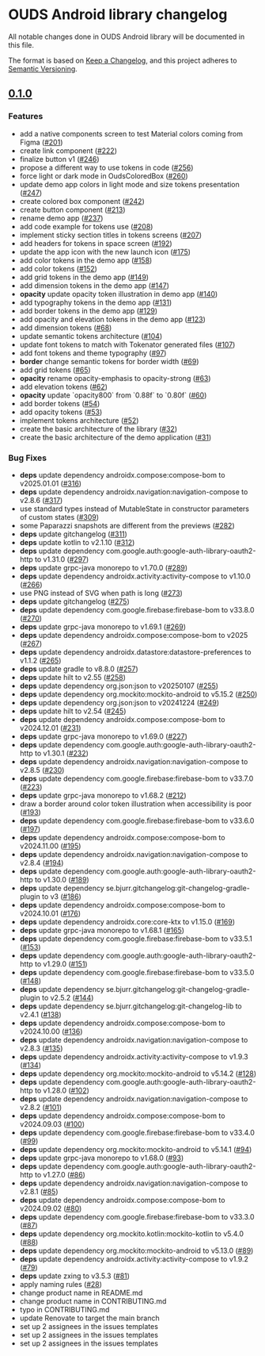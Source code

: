 # OUDS Android library changelog

All notable changes done in OUDS Android library will be documented in this file.

The format is based on [Keep a Changelog](https://keepachangelog.com/en/1.0.0/),
and this project adheres to [Semantic Versioning](https://semver.org/spec/v2.0.0.html).

## [0.1.0](https://github.com/Orange-OpenSource/ouds-android/tree/0.1.0)

### Features

- add a native components screen to test Material colors coming from Figma ([#201](https://github.com/Orange-OpenSource/ouds-android/issues/201))
- create link component ([#222](https://github.com/Orange-OpenSource/ouds-android/issues/222))
- finalize button v1 ([#246](https://github.com/Orange-OpenSource/ouds-android/issues/246))
- propose a different way to use tokens in code ([#256](https://github.com/Orange-OpenSource/ouds-android/issues/256))
- force light or dark mode in OudsColoredBox ([#260](https://github.com/Orange-OpenSource/ouds-android/issues/260))
- update demo app colors in light mode and size tokens presentation ([#247](https://github.com/Orange-OpenSource/ouds-android/issues/247))
- create colored box component ([#242](https://github.com/Orange-OpenSource/ouds-android/issues/242))
- create button component ([#213](https://github.com/Orange-OpenSource/ouds-android/issues/213))
- rename demo app ([#237](https://github.com/Orange-OpenSource/ouds-android/issues/237))
- add code example for tokens use ([#208](https://github.com/Orange-OpenSource/ouds-android/issues/208))
- implement sticky section titles in tokens screens ([#207](https://github.com/Orange-OpenSource/ouds-android/issues/207))
- add headers for tokens in space screen ([#192](https://github.com/Orange-OpenSource/ouds-android/issues/192))
- update the app icon with the new launch icon ([#175](https://github.com/Orange-OpenSource/ouds-android/issues/175))
- add color tokens in the demo app ([#158](https://github.com/Orange-OpenSource/ouds-android/issues/158))
- add color tokens ([#152](https://github.com/Orange-OpenSource/ouds-android/issues/152))
- add grid tokens in the demo app ([#149](https://github.com/Orange-OpenSource/ouds-android/issues/149))
- add dimension tokens in the demo app ([#147](https://github.com/Orange-OpenSource/ouds-android/issues/147))
- **opacity** update opacity token illustration in demo app ([#140](https://github.com/Orange-OpenSource/ouds-android/issues/140))
- add typography tokens in the demo app ([#131](https://github.com/Orange-OpenSource/ouds-android/issues/131))
- add border tokens in the demo app ([#129](https://github.com/Orange-OpenSource/ouds-android/issues/129))
- add opacity and elevation tokens in the demo app ([#123](https://github.com/Orange-OpenSource/ouds-android/issues/123))
- add dimension tokens ([#68](https://github.com/Orange-OpenSource/ouds-android/issues/68))
- update semantic tokens architecture ([#104](https://github.com/Orange-OpenSource/ouds-android/issues/104))
- update font tokens to match with Tokenator generated files ([#107](https://github.com/Orange-OpenSource/ouds-android/issues/107))
- add font tokens and theme typography ([#97](https://github.com/Orange-OpenSource/ouds-android/issues/97))
- **border** change semantic tokens for border width ([#69](https://github.com/Orange-OpenSource/ouds-android/issues/69))
- add grid tokens ([#65](https://github.com/Orange-OpenSource/ouds-android/issues/65))
- **opacity** rename opacity-emphasis to opacity-strong ([#63](https://github.com/Orange-OpenSource/ouds-android/issues/63))
- add elevation tokens ([#62](https://github.com/Orange-OpenSource/ouds-android/issues/62))
- **opacity** update &#x60;opacity800&#x60; from &#x60;0.88f&#x60; to &#x60;0.80f&#x60; ([#60](https://github.com/Orange-OpenSource/ouds-android/issues/60))
- add border tokens ([#54](https://github.com/Orange-OpenSource/ouds-android/issues/54))
- add opacity tokens ([#53](https://github.com/Orange-OpenSource/ouds-android/issues/53))
- implement tokens architecture ([#52](https://github.com/Orange-OpenSource/ouds-android/issues/52))
- create the basic architecture of the library ([#32](https://github.com/Orange-OpenSource/ouds-android/issues/32))
- create the basic architecture of the demo application ([#31](https://github.com/Orange-OpenSource/ouds-android/issues/31))

### Bug Fixes

- **deps** update dependency androidx.compose:compose-bom to v2025.01.01 ([#316](https://github.com/Orange-OpenSource/ouds-android/issues/316))
- **deps** update dependency androidx.navigation:navigation-compose to v2.8.6 ([#317](https://github.com/Orange-OpenSource/ouds-android/issues/317))
- use standard types instead of MutableState in constructor parameters of custom states ([#309](https://github.com/Orange-OpenSource/ouds-android/issues/309))
- some Paparazzi snapshots are different from the previews ([#282](https://github.com/Orange-OpenSource/ouds-android/issues/282))
- **deps** update gitchangelog ([#311](https://github.com/Orange-OpenSource/ouds-android/issues/311))
- **deps** update kotlin to v2.1.10 ([#312](https://github.com/Orange-OpenSource/ouds-android/issues/312))
- **deps** update dependency com.google.auth:google-auth-library-oauth2-http to v1.31.0 ([#297](https://github.com/Orange-OpenSource/ouds-android/issues/297))
- **deps** update grpc-java monorepo to v1.70.0 ([#289](https://github.com/Orange-OpenSource/ouds-android/issues/289))
- **deps** update dependency androidx.activity:activity-compose to v1.10.0 ([#266](https://github.com/Orange-OpenSource/ouds-android/issues/266))
- use PNG instead of SVG when path is long ([#273](https://github.com/Orange-OpenSource/ouds-android/issues/273))
- **deps** update gitchangelog ([#275](https://github.com/Orange-OpenSource/ouds-android/issues/275))
- **deps** update dependency com.google.firebase:firebase-bom to v33.8.0 ([#270](https://github.com/Orange-OpenSource/ouds-android/issues/270))
- **deps** update grpc-java monorepo to v1.69.1 ([#269](https://github.com/Orange-OpenSource/ouds-android/issues/269))
- **deps** update dependency androidx.compose:compose-bom to v2025 ([#267](https://github.com/Orange-OpenSource/ouds-android/issues/267))
- **deps** update dependency androidx.datastore:datastore-preferences to v1.1.2 ([#265](https://github.com/Orange-OpenSource/ouds-android/issues/265))
- **deps** update gradle to v8.8.0 ([#257](https://github.com/Orange-OpenSource/ouds-android/issues/257))
- **deps** update hilt to v2.55 ([#258](https://github.com/Orange-OpenSource/ouds-android/issues/258))
- **deps** update dependency org.json:json to v20250107 ([#255](https://github.com/Orange-OpenSource/ouds-android/issues/255))
- **deps** update dependency org.mockito:mockito-android to v5.15.2 ([#250](https://github.com/Orange-OpenSource/ouds-android/issues/250))
- **deps** update dependency org.json:json to v20241224 ([#249](https://github.com/Orange-OpenSource/ouds-android/issues/249))
- **deps** update hilt to v2.54 ([#245](https://github.com/Orange-OpenSource/ouds-android/issues/245))
- **deps** update dependency androidx.compose:compose-bom to v2024.12.01 ([#231](https://github.com/Orange-OpenSource/ouds-android/issues/231))
- **deps** update grpc-java monorepo to v1.69.0 ([#227](https://github.com/Orange-OpenSource/ouds-android/issues/227))
- **deps** update dependency com.google.auth:google-auth-library-oauth2-http to v1.30.1 ([#232](https://github.com/Orange-OpenSource/ouds-android/issues/232))
- **deps** update dependency androidx.navigation:navigation-compose to v2.8.5 ([#230](https://github.com/Orange-OpenSource/ouds-android/issues/230))
- **deps** update dependency com.google.firebase:firebase-bom to v33.7.0 ([#223](https://github.com/Orange-OpenSource/ouds-android/issues/223))
- **deps** update grpc-java monorepo to v1.68.2 ([#212](https://github.com/Orange-OpenSource/ouds-android/issues/212))
- draw a border around color token illustration when accessibility is poor ([#193](https://github.com/Orange-OpenSource/ouds-android/issues/193))
- **deps** update dependency com.google.firebase:firebase-bom to v33.6.0 ([#197](https://github.com/Orange-OpenSource/ouds-android/issues/197))
- **deps** update dependency androidx.compose:compose-bom to v2024.11.00 ([#195](https://github.com/Orange-OpenSource/ouds-android/issues/195))
- **deps** update dependency androidx.navigation:navigation-compose to v2.8.4 ([#194](https://github.com/Orange-OpenSource/ouds-android/issues/194))
- **deps** update dependency com.google.auth:google-auth-library-oauth2-http to v1.30.0 ([#189](https://github.com/Orange-OpenSource/ouds-android/issues/189))
- **deps** update dependency se.bjurr.gitchangelog:git-changelog-gradle-plugin to v3 ([#186](https://github.com/Orange-OpenSource/ouds-android/issues/186))
- **deps** update dependency androidx.compose:compose-bom to v2024.10.01 ([#176](https://github.com/Orange-OpenSource/ouds-android/issues/176))
- **deps** update dependency androidx.core:core-ktx to v1.15.0 ([#169](https://github.com/Orange-OpenSource/ouds-android/issues/169))
- **deps** update grpc-java monorepo to v1.68.1 ([#165](https://github.com/Orange-OpenSource/ouds-android/issues/165))
- **deps** update dependency com.google.firebase:firebase-bom to v33.5.1 ([#153](https://github.com/Orange-OpenSource/ouds-android/issues/153))
- **deps** update dependency com.google.auth:google-auth-library-oauth2-http to v1.29.0 ([#151](https://github.com/Orange-OpenSource/ouds-android/issues/151))
- **deps** update dependency com.google.firebase:firebase-bom to v33.5.0 ([#148](https://github.com/Orange-OpenSource/ouds-android/issues/148))
- **deps** update dependency se.bjurr.gitchangelog:git-changelog-gradle-plugin to v2.5.2 ([#144](https://github.com/Orange-OpenSource/ouds-android/issues/144))
- **deps** update dependency se.bjurr.gitchangelog:git-changelog-lib to v2.4.1 ([#138](https://github.com/Orange-OpenSource/ouds-android/issues/138))
- **deps** update dependency androidx.compose:compose-bom to v2024.10.00 ([#136](https://github.com/Orange-OpenSource/ouds-android/issues/136))
- **deps** update dependency androidx.navigation:navigation-compose to v2.8.3 ([#135](https://github.com/Orange-OpenSource/ouds-android/issues/135))
- **deps** update dependency androidx.activity:activity-compose to v1.9.3 ([#134](https://github.com/Orange-OpenSource/ouds-android/issues/134))
- **deps** update dependency org.mockito:mockito-android to v5.14.2 ([#128](https://github.com/Orange-OpenSource/ouds-android/issues/128))
- **deps** update dependency com.google.auth:google-auth-library-oauth2-http to v1.28.0 ([#102](https://github.com/Orange-OpenSource/ouds-android/issues/102))
- **deps** update dependency androidx.navigation:navigation-compose to v2.8.2 ([#101](https://github.com/Orange-OpenSource/ouds-android/issues/101))
- **deps** update dependency androidx.compose:compose-bom to v2024.09.03 ([#100](https://github.com/Orange-OpenSource/ouds-android/issues/100))
- **deps** update dependency com.google.firebase:firebase-bom to v33.4.0 ([#99](https://github.com/Orange-OpenSource/ouds-android/issues/99))
- **deps** update dependency org.mockito:mockito-android to v5.14.1 ([#94](https://github.com/Orange-OpenSource/ouds-android/issues/94))
- **deps** update grpc-java monorepo to v1.68.0 ([#93](https://github.com/Orange-OpenSource/ouds-android/issues/93))
- **deps** update dependency com.google.auth:google-auth-library-oauth2-http to v1.27.0 ([#86](https://github.com/Orange-OpenSource/ouds-android/issues/86))
- **deps** update dependency androidx.navigation:navigation-compose to v2.8.1 ([#85](https://github.com/Orange-OpenSource/ouds-android/issues/85))
- **deps** update dependency androidx.compose:compose-bom to v2024.09.02 ([#80](https://github.com/Orange-OpenSource/ouds-android/issues/80))
- **deps** update dependency com.google.firebase:firebase-bom to v33.3.0 ([#87](https://github.com/Orange-OpenSource/ouds-android/issues/87))
- **deps** update dependency org.mockito.kotlin:mockito-kotlin to v5.4.0 ([#88](https://github.com/Orange-OpenSource/ouds-android/issues/88))
- **deps** update dependency org.mockito:mockito-android to v5.13.0 ([#89](https://github.com/Orange-OpenSource/ouds-android/issues/89))
- **deps** update dependency androidx.activity:activity-compose to v1.9.2 ([#79](https://github.com/Orange-OpenSource/ouds-android/issues/79))
- **deps** update zxing to v3.5.3 ([#81](https://github.com/Orange-OpenSource/ouds-android/issues/81))
- apply naming rules ([#28](https://github.com/Orange-OpenSource/ouds-android/issues/28))
- change product name in README.md
- change product name in CONTRIBUTING.md
- typo in CONTRIBUTING.md
- update Renovate to target the main branch
- set up 2 assignees in the issues templates
- set up 2 assignees in the issues templates
- set up 2 assignees in the issues templates